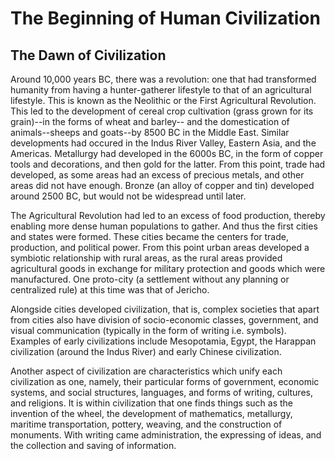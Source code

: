 # The Beginning of Human Civilization 

## The Dawn of Civilization

Around 10,000 years BC, there was a revolution: one that had transformed humanity from having a hunter-gatherer lifestyle to that of an agricultural lifestyle. This is known as the Neolithic or the First Agricultural Revolution. This led to the development of cereal crop cultivation (grass grown for its grain)--in the forms of wheat and barley-- and the domestication of animals--sheeps and goats--by 8500 BC in the Middle East. Similar developments had occured in the Indus River Valley, Eastern Asia, and the Americas. Metallurgy had developed in the 6000s BC, in the form of copper tools and decorations, and then gold for the latter. From this point, trade had developed, as some areas had an excess of precious metals, and other areas did not have enough. Bronze (an alloy of copper and tin) developed around 2500 BC, but would not be widespread until later.

The Agricultural Revolution had led to an excess of food production, thereby enabling more dense human populations to gather. And thus the first cities and states were formed. These cities became the centers for trade, production, and political power. From this point urban areas developed a symbiotic relationship with rural areas, as the rural areas provided agricultural goods in exchange for military protection and goods which were manufactured. One proto-city (a settlement without any planning or centralized rule) at this time was that of Jericho.

Alongside cities developed civilization, that is, complex societies that apart from cities also have division of socio-economic classes, government, and visual communication (typically in the form of writing i.e. symbols). Examples of early civilizations include Mesopotamia, Egypt, the Harappan civilization (around the Indus River) and early Chinese civilization.

Another aspect of civilization are characteristics which unify each civilization as one, namely, their particular forms of government, economic systems, and social structures, languages, and forms of writing, cultures, and religions. It is within civilization that one finds things such as the invention of the wheel, the development of mathematics, metallurgy, maritime transportation, pottery, weaving, and the construction of monuments. With writing came administration, the expressing of ideas, and the collection and saving of information.
